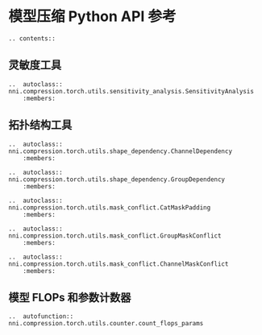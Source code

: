 # 模型压缩 Python API 参考

```eval_rst
.. contents::
```

## 灵敏度工具

```eval_rst
..  autoclass:: nni.compression.torch.utils.sensitivity_analysis.SensitivityAnalysis
    :members:

```

## 拓扑结构工具

```eval_rst
..  autoclass:: nni.compression.torch.utils.shape_dependency.ChannelDependency
    :members:

..  autoclass:: nni.compression.torch.utils.shape_dependency.GroupDependency
    :members:

..  autoclass:: nni.compression.torch.utils.mask_conflict.CatMaskPadding
    :members:

..  autoclass:: nni.compression.torch.utils.mask_conflict.GroupMaskConflict
    :members:

..  autoclass:: nni.compression.torch.utils.mask_conflict.ChannelMaskConflict
    :members:

```

## 模型 FLOPs 和参数计数器

```eval_rst
..  autofunction:: nni.compression.torch.utils.counter.count_flops_params

```